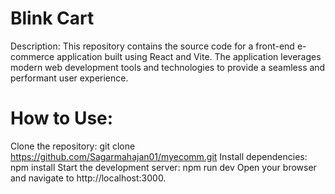 # Blink Cart
Description:
This repository contains the source code for a front-end e-commerce application built using React and Vite. The application leverages modern web development tools and technologies to provide a seamless and performant user experience.

# How to Use:
Clone the repository: git clone https://github.com/Sagarmahajan01/myecomm.git
Install dependencies: npm install
Start the development server: npm run dev
Open your browser and navigate to http://localhost:3000.

